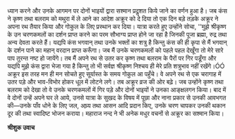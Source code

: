 ध्यान करने और उनके आगमन पर दोनों भाइयों द्वारा सश्मान प्रदॢशत किये जाने का वर्णन हुआ है। जब कंस ने कृष्ण तथा बलराम को मथुरा में ले आने का आदेश अक्रूर को दे दिया तो एक दिन बड़े तड़के अक्रूर ने अपना रथ तैयार किया और गोकुल के लिए प्रस्थान कर दिया। यात्रा करते हुए उन्होंने सोचा, ''मुझे श्रीकृष्ण के उन चरणकमलों का दर्शन प्राप्त करने का परम सौभाग्य प्राप्त होने जा रहा है जिनकी पूजा ब्रह्मा, रुद्र तथा अन्य देवता करते हैं। यद्यपि कंस भगवान् तथा उनके भक्तों का शत्रु है किन्तु कंस की ही कृपा से मैं भगवान् के दर्शन पाने का महान् वरदान प्राप्त करूँगा। जब मैं उनके चरणकमलों को पहले पहल देखूँगा तो मेरे सारे पाप तुरन्त नष्ट हो जायेंगे। तब मैं अपने रथ से उतर कर कृष्ण तथा बलराम के पैरों पर गिर पडूँगा और यद्यपि मुझे कंस द्वारा भेजा गया है किन्तु तो भी सर्वज्ञ श्रीकृष्ण निश्चय ही मेरे प्रति शत्रुभाव नहीं रखेंगे।ÓÓ अक्रूर इस तरह मन ही मन सोचते हुए सूर्यास्त के समय गोकुल आ पहुँचे। वे अपने रथ से एक चरागाह में उतर पड़े और भाव-विभोर होकर धूल में लोटने लगे। तब अक्रूर व्रज की ओर बढ़े। जब उन्होंने कृष्ण तथा बलराम को देखा तो वे उनके चरणकमलों में गिर पड़े और दोनों भाइयों ने उनका आङ्क्षलगन किया। बाद में वे दोनों उन्हें अपने घर ले आये, उनसे यात्रा के सुखद के विषय में पूछा और नाना प्रकार से उनकी आवभगत की—उनके पाँव धोने के लिए जल, अघ्र्य तथा आसन आदि प्रदान किए, उनके चरण चापकर उनकी थकान दूर की तथा स्वादिष्ट भोजन कराया। महाराज नन्द ने भी अनेक मधुर वचनों से अक्रूर का सश्मान किया।  

**श्रीशुक उवाच** 